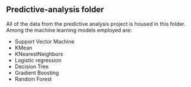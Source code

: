 ## Predictive-analysis folder
All of the data from the predictive analysis project is housed in this folder. Among the machine learning models employed are:
<ul>
<li>Support Vector Machine</li>
<li>KMean</li>
<li>KNearestNeighbors</li>
<li>Logistic regression</li>
<li>Decision Tree</li>
<li>Gradient Boosting</li>
<li>Random Forest</li>
</ul>
